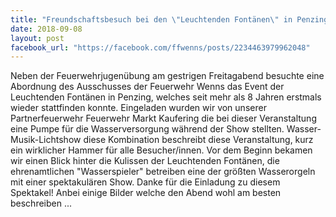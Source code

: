 ```yaml
---
title: "Freundschaftsbesuch bei den \"Leuchtenden Fontänen\" in Penzing"
date: 2018-09-08
layout: post
facebook_url: "https://facebook.com/ffwenns/posts/2234463979962048"
---
```


Neben der Feuerwehrjugenübung am gestrigen Freitagabend besuchte eine Abordnung des Ausschusses der Feuerwehr Wenns das Event der Leuchtenden Fontänen in Penzing, welches seit mehr als 8 Jahren erstmals wieder stattfinden konnte.
Eingeladen wurden wir von unserer Partnerfeuerwehr Feuerwehr Markt Kaufering die bei dieser Veranstaltung eine Pumpe für die Wasserversorgung während der Show stellten.
Wasser-Musik-Lichtshow diese Kombination beschreibt diese Veranstaltung, kurz ein wirklicher Hammer für alle Besucher/innen.
Vor dem Beginn bekamen wir einen Blick hinter die Kulissen der Leuchtenden Fontänen, die ehrenamtlichen "Wasserspieler" betreiben eine der größten Wasserorgeln mit einer spektakulären Show.
Danke für die Einladung zu diesem Spektakel!
Anbei einige Bilder welche den Abend wohl am besten beschreiben ...